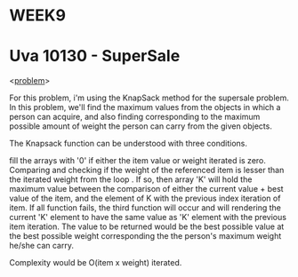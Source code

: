 # WEEK9

# Uva 10130 - SuperSale
<[problem](https://uva.onlinejudge.org/index.php?option=com_onlinejudge&Itemid=8&category=24&page=show_problem&problem=1071)>

For this problem, i'm using the KnapSack method for the supersale problem. In this problem, we'll find the maximum values from the objects in which a person can acquire, and also finding corresponding to the maximum possible amount of weight the person can carry from the given objects.

The Knapsack function can be understood with three conditions.

fill the arrays with '0' if either the item value or weight iterated is zero. Comparing and checking if the weight of the referenced item is lesser than the iterated weight from the loop . If so, then array 'K' will hold the maximum value between the comparison of either the current value + best value of the item, and the element of K with the previous index iteration of item. If all function fails, the third function will occur and will rendering the current 'K' element to have the same value as 'K' element with the previous item iteration. The value to be returned would be the best possible value at the best possible weight corresponding the the person's maximum weight he/she can carry.

Complexity would be O(item x weight) iterated.
